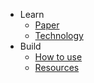 - Learn
	- [Paper](learn/README.md)
	- [Technology](learn/Technology.md)
- Build
	- [How to use](build/how_to_use_in_contract.md)
	- [Resources](build/resources.md)
	
